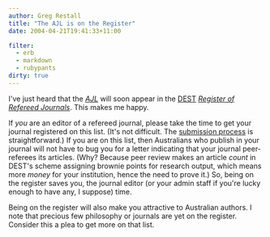 ```yaml
---
author: Greg Restall
title: "The AJL is on the Register"
date: 2004-04-21T19:41:33+11:00

filter:
  - erb
  - markdown
  - rubypants
dirty: true
---
```


I've just heard that the *[AJL](http://www.philosophy.unimelb.edu.au/ajl/)* will soon appear in the [DEST](http://www.dest.gov.au) *[Register of Refereed Journals](http://www.dest.gov.au/highered/research/herdc.htm#journals)*.  This makes me happy.

If *you* are an editor of a refereed journal, please take the time to get your journal registered on this list.  (It's not difficult.  The [submission process](http://www.dest.gov.au/highered/research/herdc.htm#journals) is straightforward.)  If you are on this list, then Australians who publish in your journal will not have to bug you for a letter indicating that your journal peer-referees its articles. (Why?  Because peer review makes an article *count* in DEST's scheme assigning brownie points for research output, which means more *money* for your institution, hence the need to prove it.) So, being on the register saves you, the journal editor (or your admin staff if you're lucky enough to have any, I suppose) time. 

Being on the register will also make you attractive to Australian authors.  I note that precious few philosophy or journals are yet on the register.  Consider this a plea to get more on that list.